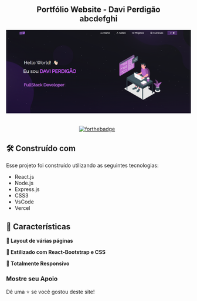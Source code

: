 <h2 align="center">
  Portfólio Website - Davi Perdigão<br/>abcdefghi
  <!-- <a href="http://soumya-jit.tech/" target="_blank">soumyajit.tech</a> -->
</h2>
<div align="center">
  <img alt="Demo" src="./Images/readme-img.png" />
</div>

<br/>

<div align="center">

  [![forthebadge](https://forthebadge.com/images/badges/made-with-javascript.svg)](https://forthebadge.com) &nbsp;

</div>

## 🛠 Construído com

<!-- Meu portfólio pessoal <a href="http://soumya-jit.tech/" target="_blank">soumyajit.tech</a> que apresenta alguns dos meus projetos no github, bem como meu currículo e habilidades técnicas. -->

Esse projeto foi construído utilizando as seguintes tecnologias:

- React.js
- Node.js
- Express.js
- CSS3
- VsCode
- Vercel

## 📌 Características

**📖 Layout de várias páginas**

**🎨 Estilizado com React-Bootstrap e CSS**

**📱 Totalmente Responsivo**

### Mostre seu Apoio

Dê uma ⭐ se você gostou deste site!
